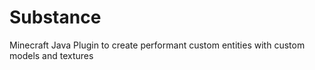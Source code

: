 # Substance
Minecraft Java Plugin to create performant custom entities with custom models and textures
